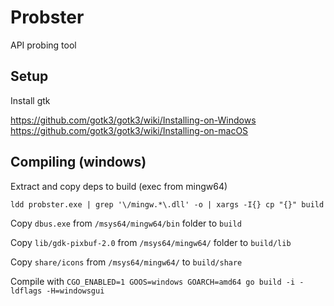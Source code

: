 # Probster

API probing tool

## Setup

Install gtk

https://github.com/gotk3/gotk3/wiki/Installing-on-Windows
https://github.com/gotk3/gotk3/wiki/Installing-on-macOS

## Compiling (windows)

Extract and copy deps to build (exec from mingw64)

`ldd probster.exe | grep '\/mingw.*\.dll' -o | xargs -I{} cp "{}" build`

Copy `dbus.exe` from `/msys64/mingw64/bin` folder to `build`

Copy `lib/gdk-pixbuf-2.0` from `/msys64/mingw64/` folder to `build/lib`

Copy `share/icons` from `/msys64/mingw64/` to `build/share`

Compile with `CGO_ENABLED=1 GOOS=windows GOARCH=amd64 go build -i -ldflags -H=windowsgui`
